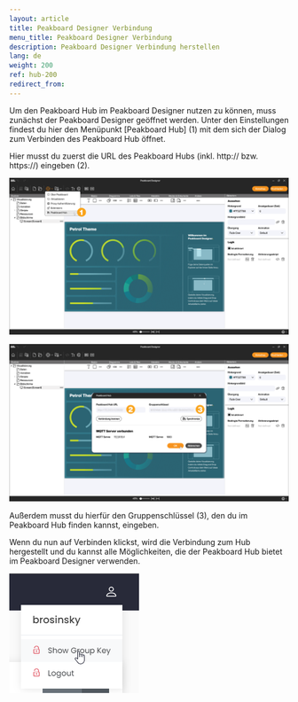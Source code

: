 ```yaml
---
layout: article
title: Peakboard Designer Verbindung
menu_title: Peakboard Designer Verbindung
description: Peakboard Designer Verbindung herstellen
lang: de
weight: 200
ref: hub-200
redirect_from:
---
```


Um den Peakboard Hub im Peakboard Designer nutzen zu können, muss zunächst der Peakboard Designer geöffnet werden.
Unter den Einstellungen findest du hier den Menüpunkt [Peakboard Hub] (1) mit dem sich der Dialog zum Verbinden des Peakboard Hub öffnet.

Hier musst du zuerst die URL des Peakboard Hubs (inkl. http:// bzw. https://) eingeben (2).

![Peakboard Hub](/assets/images/hub/de_hub_connecttodesigner1.png)

![Peakboard Hub Settings](/assets/images/hub/de_hub_connecttodesigner2.png)

Außerdem musst du hierfür den Gruppenschlüssel (3), den du im Peakboard Hub finden kannst, eingeben.

Wenn du nun auf Verbinden klickst, wird die Verbindung zum Hub hergestellt und du kannst alle Möglichkeiten, die der Peakboard Hub bietet im Peakboard Designer verwenden.

![Group Key](/assets/images/hub/hub_connecttodesigner3.png)
